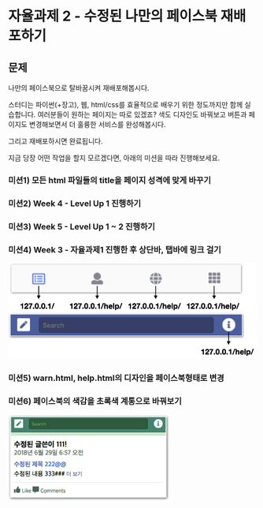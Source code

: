 # 자율과제 2 - 수정된 나만의 페이스북 재배포하기

## 문제

나만의 페이스북으로 탈바꿈시켜 재배포해봅시다.

스터디는 파이썬\(+장고\), 웹, html/css를 효율적으로 배우기 위한 정도까지만 함께 실습합니다. 여러분들이 원하는 페이지는 따로 있겠죠? 색도 디자인도 바꿔보고 버튼과 페이지도 변경해보면서 더 훌륭한 서비스를 완성해봅시다.

그리고 재배포하시면 완료됩니다.

지금 당장 어떤 작업을 할지 모르겠다면, 아래의 미션을 따라 진행해보세요.

### 미션1\) 모든 html 파일들의 title을 페이지 성격에 맞게 바꾸기

### 미션2\) Week 4 - Level Up 1 진행하기

### 미션3\) Week 5 - Level Up 1 ~ 2 진행하기

### 미션4\) Week 3 - 자율과제1 진행한 후 상단바, 탭바에 링크 걸기

![](../../.gitbook/assets/image%20%2875%29.png)

### 미션5\) warn.html, help.html의 디자인을 페이스북형태로 변경

### 미션6\) 페이스북의 색감을 초록색 계통으로 바꿔보기

![](../../.gitbook/assets/image%20%28292%29.png)



